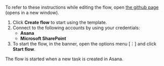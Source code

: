 To refer to these instructions while editing the flow, open [the github page](https://github.com/ot4i/app-connect-templates/tree/master/resources/markdown/Create%20SharePoint%20list%20item%20attachment%20for%20new%20Asana%20task_instructions.md) (opens in a new window).

1.	Click **Create flow** to start using the template.
2.	Connect to the following accounts by using your credentials:
    -	**Asana** 
    - **Microsoft SharePoint**
3.	To start the flow, in the banner, open the options menu [⋮] and click **Start flow**.

The flow is started when a new task is created in Asana.
